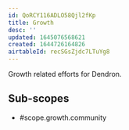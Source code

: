 ```yaml
---
id: QoRCY116ADLO58Qjl2fKp
title: Growth
desc: ''
updated: 1645076568621
created: 1644726164826
airtableId: recSGsZjdc7LTuYg8
---
```


Growth related efforts for Dendron. 

## Sub-scopes

- #scope.growth.community
